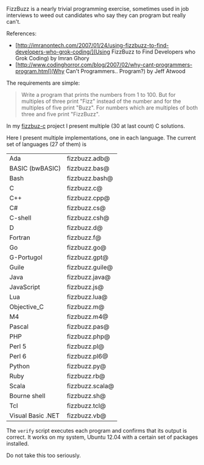 FizzBuzz is a nearly trivial programming exercise, sometimes used in
job interviews to weed out candidates who say they can program but
really can't.

References:

* [http://imranontech.com/2007/01/24/using-fizzbuzz-to-find-developers-who-grok-coding/](Using FizzBuzz to Find Developers who Grok Coding) by Imran Ghory
* [http://www.codinghorror.com/blog/2007/02/why-cant-programmers-program.html](Why Can't Programmers.. Program?) by Jeff Atwood

The requirements are simple:

> Write a program that prints the numbers from 1 to 100. But for multiples
> of three print "Fizz" instead of the number and for the multiples of
> five print "Buzz". For numbers which are multiples of both three and
> five print "FizzBuzz".

In my [fizzbuz-c](https://github.com/Keith-S-Thompson/fizzbuzz-c) project
I present multiple (30 at last count) C solutions.

Here I present multiple implementations, one in each language.  The current set of languages (27 of them) is

<table border="0">
<tr> <td>Ada</td>               <td>fizzbuzz.adb@</td> </tr>
<tr> <td>BASIC (bwBASIC)</td>   <td>fizzbuzz.bas@</td> </tr>
<tr> <td>Bash</td>              <td>fizzbuzz.bash@</td> </tr>
<tr> <td>C</td>                 <td>fizzbuzz.c@</td> </tr>
<tr> <td>C++</td>               <td>fizzbuzz.cpp@</td> </tr>
<tr> <td>C#</td>                <td>fizzbuzz.cs@</td> </tr>
<tr> <td>C-shell</td>           <td>fizzbuzz.csh@</td> </tr>
<tr> <td>D</td>                 <td>fizzbuzz.d@</td> </tr>
<tr> <td>Fortran</td>           <td>fizzbuzz.f@</td> </tr>
<tr> <td>Go</td>                <td>fizzbuzz.go@</td> </tr>
<tr> <td>G-Portugol</td>        <td>fizzbuzz.gpt@</td> </tr>
<tr> <td>Guile</td>             <td>fizzbuzz.guile@</td> </tr>
<tr> <td>Java</td>              <td>fizzbuzz.java@</td> </tr>
<tr> <td>JavaScript</td>        <td>fizzbuzz.js@</td> </tr>
<tr> <td>Lua</td>               <td>fizzbuzz.lua@</td> </tr>
<tr> <td>Objective_C</td>       <td>fizzbuzz.m@</td> </tr>
<tr> <td>M4</td>                <td>fizzbuzz.m4@</td> </tr>
<tr> <td>Pascal</td>            <td>fizzbuzz.pas@</td> </tr>
<tr> <td>PHP</td>               <td>fizzbuzz.php@</td> </tr>
<tr> <td>Perl 5</td>            <td>fizzbuzz.pl@</td> </tr>
<tr> <td>Perl 6</td>            <td>fizzbuzz.pl6@</td> </tr>
<tr> <td>Python</td>            <td>fizzbuzz.py@</td> </tr>
<tr> <td>Ruby</td>              <td>fizzbuzz.rb@</td> </tr>
<tr> <td>Scala</td>             <td>fizzbuzz.scala@</td> </tr>
<tr> <td>Bourne shell</td>      <td>fizzbuzz.sh@</td> </tr>
<tr> <td>Tcl</td>               <td>fizzbuzz.tcl@</td> </tr>
<tr> <td>Visual Basic .NET</td> <td>fizzbuzz.vb@</td> </tr>
</table>

The `verify` script executes each program and confirms that its output
is correct.  It works on my system, Ubuntu 12.04 with a certain set
of packages installed.

Do not take this too seriously.
